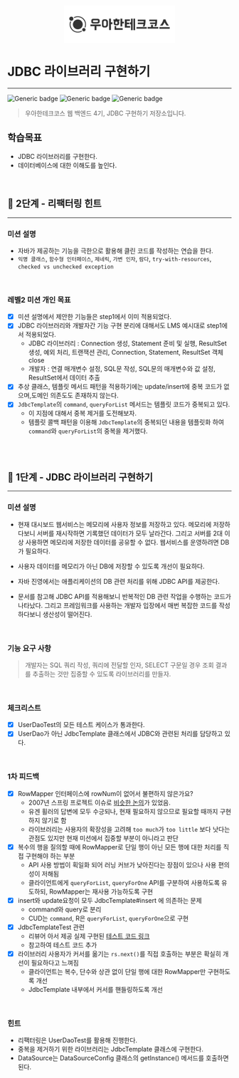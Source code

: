<p align="center">
    <img src="./woowacourse.png" alt="우아한테크코스" width="250px">
</p>

# JDBC 라이브러리 구현하기

---

![Generic badge](https://img.shields.io/badge/Level4-JDBC-green.svg)
![Generic badge](https://img.shields.io/badge/test-10_passed-blue.svg)
![Generic badge](https://img.shields.io/badge/version-2.0.0-brightgreen.svg)

> 우아한테크코스 웹 백엔드 4기, JDBC 구현하기 저장소입니다.

## 학습목표

- JDBC 라이브러리를 구현한다.
- 데이터베이스에 대한 이해도를 높인다.

<br>

## 🚀 2단계 - 리팩터링 힌트

---

### 미션 설명

- 자바가 제공하는 기능을 극한으로 활용해 클린 코드를 작성하는 연습을 한다.
- `익명 클래스`, `함수형 인터페이스`, `제네릭`, `가변 인자`, `람다`, `try-with-resources`, `checked vs unchecked exception`

<br>

### 레벨2 미션 개인 목표

- [x] 미션 설명에서 제안한 기능들은 step1에서 이미 적용되었다.
- [x] JDBC 라이브러리와 개발자간 기능 구현 분리에 대해서도 LMS 예시대로 step1에서 적용되었다.
    - JDBC 라이브러리 : Connection 생성, Statement 준비 및 실행, ResultSet 생성, 예외 처리, 트랜잭션 관리, Connection, Statement, ResultSet 객체
      close
    - 개발자 : 연결 매개변수 설정, SQL문 작성, SQL문의 매개변수와 값 설정, ResultSet에서 데이터 추출
- [x] 추상 클래스, 템플릿 메서드 패턴을 적용하기에는 update/insert에 중복 코드가 없으며,도메인 의존도도 존재하지 않는다.
- [x] `JdbcTemplate`의 `command`, `queryForList` 메서드는 템플릿 코드가 중복되고 있다.
    - 이 지점에 대해서 중복 제거를 도전해보자.
    - 템플릿 콜백 패턴을 이용해 `JdbcTemplate`의 중복되던 내용을 템플릿화 하여 `command`와 `queryForList`의 중복을 제거했다.

<br><br>

## 🚀 1단계 - JDBC 라이브러리 구현하기

---

### 미션 설명

- 현재 대시보드 웹서비스는 메모리에 사용자 정보를 저장하고 있다.
  메모리에 저장하다보니 서버를 재시작하면 기록했던 데이터가 모두 날라간다.
  그리고 서버를 2대 이상 사용하면 메모리에 저장한 데이터를 공유할 수 없다.
  웹서비스를 운영하려면 DB가 필요하다.

- 사용자 데이터를 메모리가 아닌 DB에 저장할 수 있도록 개선이 필요하다.

- 자바 진영에서는 애플리케이션의 DB 관련 처리를 위해 JDBC API를 제공한다.

- 문서를 참고해 JDBC API를 적용해보니 반복적인 DB 관련 작업을 수행하는 코드가 나타났다.
  그리고 프레임워크를 사용하는 개발자 입장에서 매번 복잡한 코드를 작성하다보니 생산성이 떨어진다.

<br>

### 기능 요구 사항

> 개발자는 SQL 쿼리 작성, 쿼리에 전달할 인자, SELECT 구문일 경우 조회 결과를 추출하는 것만 집중할 수 있도록 라이브러리를 만들자.

<br>

### 체크리스트

- [x] UserDaoTest의 모든 테스트 케이스가 통과한다.
- [x] UserDao가 아닌 JdbcTemplate 클래스에서 JDBC와 관련된 처리를 담당하고 있다.

<br>

### 1차 피드백

- [x] RowMapper 인터페이스에 rowNum이 없어서 불편하지 않은가요?
    - 2007년 스프링 프로젝트
      이슈로 [비슷한 논의](https://github.com/spring-projects/spring-framework/issues/7796#issuecomment-453314824)가 있었음.
    - 유겐 휠러의 답변에 모두 수긍되나, 현재 필요하지 않으므로 필요할 때까지 구현하지 않기로 함
    - 라이브러리는 사용자의 확장성을 고려해 `too much`가 `too little` 보다 낫다는 관점도 있지만 현재 미션에서 집중할 부분이 아니라고 판단
- [x] 복수의 행을 질의할 때에 RowMapper로 단일 행이 아닌 모든 행에 대한 처리를 직접 구현해야 하는 부분
    - API 사용 방법이 획일화 되어 러닝 커브가 낮아진다는 장점이 있으나 사용 편의성이 저해됨
    - 클라이언트에게 `queryForList`, `queryForOne` API를 구분하여 사용하도록 유도하되, RowMapper는 재사용 가능하도록 구현
- [x] insert와 update요청이 모두 JdbcTemplate#insert 에 의존하는 문제
    - command와 query로 분리
    - CUD는 `command`, R은 `queryForList`, `queryForOne`으로 구현
- [x] JdbcTemplateTest 관련
    - 리뷰어 아서 제공 실제
      구현된 [테스트 코드 링크](https://github.com/spring-projects/spring-framework/blob/main/spring-jdbc/src/test/java/org/springframework/jdbc/core/JdbcTemplateTests.java)
    - 참고하여 테스트 코드 추가
- [x] 라이브러리 사용자가 커서를 옮기는 `rs.next()`를 직접 호출하는 부분은 확실히 개선이 필요하다고 느껴짐
    - 클라이언트는 복수, 단수와 상관 없이 단일 행에 대한 RowMapper만 구현하도록 개선
    - JdbcTemplate 내부에서 커서를 핸들링하도록 개선

<br>

### 힌트

- 리팩터링은 UserDaoTest를 활용해 진행한다.
- 중복을 제거하기 위한 라이브러리는 JdbcTemplate 클래스에 구현한다.
- DataSource는 DataSourceConfig 클래스의 getInstance() 메서드를 호출하면 된다.

<br><br>
